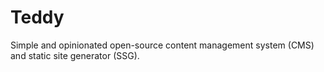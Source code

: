 # Teddy
Simple and opinionated open-source content management system (CMS) and static site generator (SSG).
